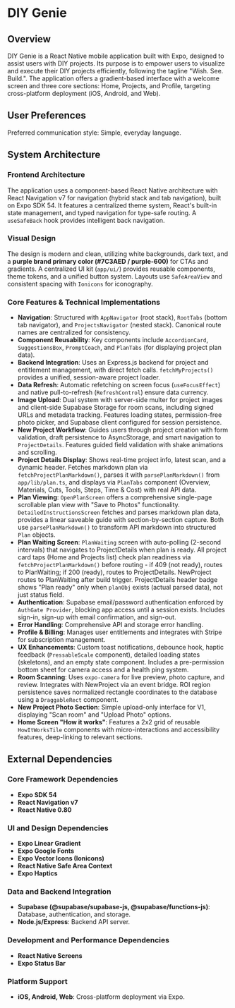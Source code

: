 # DIY Genie

## Overview
DIY Genie is a React Native mobile application built with Expo, designed to assist users with DIY projects. Its purpose is to empower users to visualize and execute their DIY projects efficiently, following the tagline "Wish. See. Build.". The application offers a gradient-based interface with a welcome screen and three core sections: Home, Projects, and Profile, targeting cross-platform deployment (iOS, Android, and Web).

## User Preferences
Preferred communication style: Simple, everyday language.

## System Architecture

### Frontend Architecture
The application uses a component-based React Native architecture with React Navigation v7 for navigation (hybrid stack and tab navigation), built on Expo SDK 54. It features a centralized theme system, React's built-in state management, and typed navigation for type-safe routing. A `useSafeBack` hook provides intelligent back navigation.

### Visual Design
The design is modern and clean, utilizing white backgrounds, dark text, and a **purple brand primary color (#7C3AED / purple-600)** for CTAs and gradients. A centralized UI kit (`app/ui/`) provides reusable components, theme tokens, and a unified button system. Layouts use `SafeAreaView` and consistent spacing with `Ionicons` for iconography.

### Core Features & Technical Implementations
- **Navigation**: Structured with `AppNavigator` (root stack), `RootTabs` (bottom tab navigator), and `ProjectsNavigator` (nested stack). Canonical route names are centralized for consistency.
- **Component Reusability**: Key components include `AccordionCard`, `SuggestionsBox`, `PromptCoach`, and `PlanTabs` (for displaying project plan data).
- **Backend Integration**: Uses an Express.js backend for project and entitlement management, with direct fetch calls. `fetchMyProjects()` provides a unified, session-aware project loader.
- **Data Refresh**: Automatic refetching on screen focus (`useFocusEffect`) and native pull-to-refresh (`RefreshControl`) ensure data currency.
- **Image Upload**: Dual system with server-side multer for project images and client-side Supabase Storage for room scans, including signed URLs and metadata tracking. Features loading states, permission-free photo picker, and Supabase client configured for session persistence.
- **New Project Workflow**: Guides users through project creation with form validation, draft persistence to AsyncStorage, and smart navigation to `ProjectDetails`. Features guided field validation with shake animations and scrolling.
- **Project Details Display**: Shows real-time project info, latest scan, and a dynamic header. Fetches markdown plan via `fetchProjectPlanMarkdown()`, parses it with `parsePlanMarkdown()` from `app/lib/plan.ts`, and displays via `PlanTabs` component (Overview, Materials, Cuts, Tools, Steps, Time & Cost) with real API data.
- **Plan Viewing**: `OpenPlanScreen` offers a comprehensive single-page scrollable plan view with "Save to Photos" functionality. `DetailedInstructionsScreen` fetches and parses markdown plan data, provides a linear saveable guide with section-by-section capture. Both use `parsePlanMarkdown()` to transform API markdown into structured `Plan` objects.
- **Plan Waiting Screen**: `PlanWaiting` screen with auto-polling (2-second intervals) that navigates to ProjectDetails when plan is ready. All project card taps (Home and Projects list) check plan readiness via `fetchProjectPlanMarkdown()` before routing - if 409 (not ready), routes to PlanWaiting; if 200 (ready), routes to ProjectDetails. NewProject routes to PlanWaiting after build trigger. ProjectDetails header badge shows "Plan ready" only when `planObj` exists (actual parsed data), not just status field.
- **Authentication**: Supabase email/password authentication enforced by `AuthGate Provider`, blocking app access until a session exists. Includes sign-in, sign-up with email confirmation, and sign-out.
- **Error Handling**: Comprehensive API and storage error handling.
- **Profile & Billing**: Manages user entitlements and integrates with Stripe for subscription management.
- **UX Enhancements**: Custom toast notifications, debounce hook, haptic feedback (`PressableScale` component), detailed loading states (skeletons), and an empty state component. Includes a pre-permission bottom sheet for camera access and a health ping system.
- **Room Scanning**: Uses `expo-camera` for live preview, photo capture, and review. Integrates with NewProject via an event bridge. ROI region persistence saves normalized rectangle coordinates to the database using a `DraggableRect` component.
- **New Project Photo Section**: Simple upload-only interface for V1, displaying "Scan room" and "Upload Photo" options.
- **Home Screen "How it works"**: Features a 2x2 grid of reusable `HowItWorksTile` components with micro-interactions and accessibility features, deep-linking to relevant sections.

## External Dependencies

### Core Framework Dependencies
- **Expo SDK 54**
- **React Navigation v7**
- **React Native 0.80**

### UI and Design Dependencies
- **Expo Linear Gradient**
- **Expo Google Fonts**
- **Expo Vector Icons (Ionicons)**
- **React Native Safe Area Context**
- **Expo Haptics**

### Data and Backend Integration
- **Supabase (@supabase/supabase-js, @supabase/functions-js)**: Database, authentication, and storage.
- **Node.js/Express**: Backend API server.

### Development and Performance Dependencies
- **React Native Screens**
- **Expo Status Bar**

### Platform Support
- **iOS, Android, Web**: Cross-platform deployment via Expo.